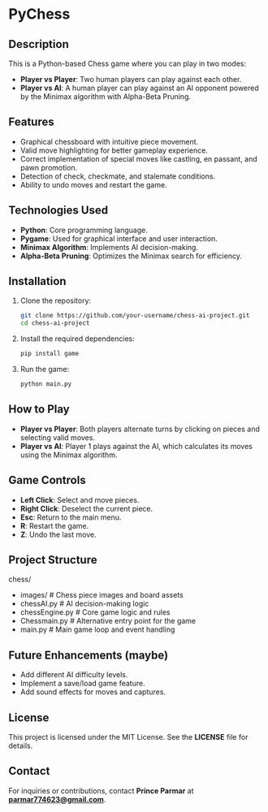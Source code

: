 # PyChess

## Description
This is a Python-based Chess game where you can play in two modes:  
- **Player vs Player**: Two human players can play against each other.  
- **Player vs AI**: A human player can play against an AI opponent powered by the Minimax algorithm with Alpha-Beta Pruning.

## Features
- Graphical chessboard with intuitive piece movement.
- Valid move highlighting for better gameplay experience.
- Correct implementation of special moves like castling, en passant, and pawn promotion.
- Detection of check, checkmate, and stalemate conditions.
- Ability to undo moves and restart the game.

## Technologies Used
- **Python**: Core programming language.
- **Pygame**: Used for graphical interface and user interaction.
- **Minimax Algorithm**: Implements AI decision-making.
- **Alpha-Beta Pruning**: Optimizes the Minimax search for efficiency.

## Installation
1. Clone the repository:
   ```bash
   git clone https://github.com/your-username/chess-ai-project.git
   cd chess-ai-project

2. Install the required dependencies:
   ```bash
   pip install game
   
3. Run the game:
   ```bash
   python main.py
   
## How to Play
- **Player vs Player**: Both players alternate turns by clicking on pieces and selecting valid moves.
- **Player vs AI**: Player 1 plays against the AI, which calculates its moves using the Minimax algorithm.

## Game Controls
- **Left Click**: Select and move pieces.
- **Right Click**: Deselect the current piece.
- **Esc**: Return to the main menu.
- **R**: Restart the game.
- **Z**: Undo the last move.

## Project Structure
chess/
- images/               # Chess piece images and board assets
- chessAI.py            # AI decision-making logic
- chessEngine.py        # Core game logic and rules
- Chessmain.py          # Alternative entry point for the game
- main.py               # Main game loop and event handling

## Future Enhancements (maybe)
- Add different AI difficulty levels.
- Implement a save/load game feature.
- Add sound effects for moves and captures.

## License
This project is licensed under the MIT License. See the **LICENSE** file for details.
## Contact
For inquiries or contributions, contact **Prince Parmar** at **parmar774623@gmail.com**.
  
